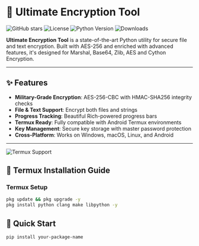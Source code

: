 # 🔐 Ultimate Encryption Tool

![GitHub stars](https://img.shields.io/github/stars/yourusername/your-repo?style=social)
![License](https://img.shields.io/badge/license-MIT-blue)
![Python Version](https://img.shields.io/badge/python-3.8%2B-green)
![Downloads](https://img.shields.io/pypi/dm/your-package-name)

**Ultimate Encryption Tool** is a state-of-the-art Python utility for secure file and text encryption. Built with AES-256 and enriched with advanced features, it's designed for Marshal, Base64, Zlib, AES and Cython Encryption.

---

## ✨ Features

- **Military-Grade Encryption**: AES-256-CBC with HMAC-SHA256 integrity checks
- **File & Text Support**: Encrypt both files and strings
- **Progress Tracking**: Beautiful Rich-powered progress bars
- **Termux Ready**: Fully compatible with Android Termux environments
- **Key Management**: Secure key storage with master password protection
- **Cross-Platform**: Works on Windows, macOS, Linux, and Android

---

![Termux Support](https://img.shields.io/badge/Termux-Fully_Supported-9cf)

## 📱 Termux Installation Guide

### Termux Setup 
```bash
pkg update && pkg upgrade -y
pkg install python clang make libpython -y
```
## 🚀 Quick Start

```bash
pip install your-package-name
```
